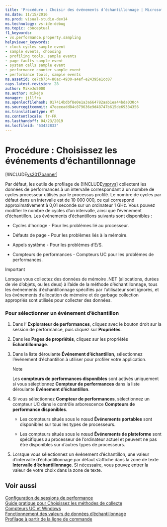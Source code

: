 ```yaml
---
title: 'Procédure : Choisir des événements d’échantillonnage | Microsoft Docs'
ms.date: 11/15/2016
ms.prod: visual-studio-dev14
ms.technology: vs-ide-debug
ms.topic: conceptual
f1_keywords:
- vs.performance.property.sampling
helpviewer_keywords:
- clock cycles sample event
- sample events, choosing
- profiling tools, sample events
- page faults sample event
- system calls sample event
- performance counter sample event
- performance tools, sample events
ms.assetid: ce7cb734-80ac-4930-a4ef-e24395e1cc07
caps.latest.revision: 28
author: MikeJo5000
ms.author: mikejo
manager: jillfra
ms.openlocfilehash: 017414bdbf8e0e1a3a664782aab1ea44bda030c4
ms.sourcegitcommit: 47eeeeadd84c879636e9d48747b615de69384356
ms.translationtype: HT
ms.contentlocale: fr-FR
ms.lasthandoff: 04/23/2019
ms.locfileid: "63432833"
---
```

# <a name="how-to-choose-sampling-events"></a>Procédure : Choisissez les événements d’échantillonnage
[!INCLUDE[vs2017banner](../includes/vs2017banner.md)]

Par défaut, les outils de profilage de [!INCLUDE[vsprvs](../includes/vsprvs-md.md)] collectent les données de performances à un intervalle correspondant à un nombre de cycles processeur utilisés par le processus profilé. Le nombre de cycles par défaut dans un intervalle est de 10 000 000, ce qui correspond approximativement à 0,01 seconde sur un ordinateur 1 GHz. Vous pouvez modifier le nombre de cycles d’un intervalle, ainsi que l’événement d’échantillon. Les événements d’échantillons suivants sont disponibles :  
  
- Cycles d’horloge - Pour les problèmes lié au processeur.  
  
- Défauts de page - Pour les problèmes liés à la mémoire.  
  
- Appels système - Pour les problèmes d’E/S.  
  
- Compteurs de performances - Compteurs UC pour les problèmes de performances.  
  
> [!IMPORTANT]
> Lorsque vous collectez des données de mémoire .NET (allocations, durées de vie d’objets, ou les deux) à l’aide de la méthode d’échantillonnage, tous les événements d’échantillonnage spécifiés par l’utilisateur sont ignorés, et les événements d’allocation de mémoire et de garbage collection appropriés sont utilisés pour collecter des données.  
  
### <a name="to-select-a-sample-event"></a>Pour sélectionner un événement d’échantillon  
  
1. Dans l’ **Explorateur de performances**, cliquez avec le bouton droit sur la session de performance, puis cliquez sur **Propriétés**.  
  
2. Dans les **Pages de propriétés**, cliquez sur les propriétés **Échantillonnage**.  
  
3. Dans la liste déroulante **Événement d’échantillon**, sélectionnez l’événement d’échantillon à utiliser pour profiler votre application.  
  
    > [!NOTE]
    > Les **compteurs de performances disponibles** sont activés uniquement si vous sélectionnez **Compteur de performances** dans la liste déroulante **Événement d’échantillon**.  
  
4. Si vous sélectionnez **Compteur de performances**, sélectionnez un compteur UC dans le contrôle arborescence **Compteurs de performance disponibles**.  
  
    - Les compteurs situés sous le nœud **Événements portables** sont disponibles sur tous les types de processeurs.  
  
    - Les compteurs situés sous le nœud **Événements de plateforme** sont spécifiques au processeur de l’ordinateur actuel et peuvent ne pas être disponibles sur d’autres types de processeurs.  
  
5. Lorsque vous sélectionnez un événement d’échantillon, une valeur d’intervalle d’échantillonnage par défaut s’affiche dans la zone de texte **Intervalle d’échantillonnage**. Si nécessaire, vous pouvez entrer la valeur de votre choix dans la zone de texte.  
  
## <a name="see-also"></a>Voir aussi  
 [Configuration de sessions de performance](../profiling/configuring-performance-sessions.md)   
 [Guide pratique pour Choisissez les méthodes de collecte](../profiling/how-to-choose-collection-methods.md)   
 [Compteurs UC et Windows](../profiling/cpu-and-windows-counters.md)   
 [Fonctionnement des valeurs de données d’échantillonnage](../profiling/understanding-sampling-data-values.md)   
 [Profilage à partir de la ligne de commande](../profiling/using-the-profiling-tools-from-the-command-line.md)
